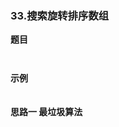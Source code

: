 ### 33.搜索旋转排序数组

**题目**

```

```
```

```

**示例**

```

```

#### 思路一 最垃圾算法
```
```
```java

```
```java

```